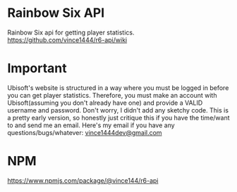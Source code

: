 
# Rainbow Six API
Rainbow Six api for getting player statistics.
https://github.com/vince1444/r6-api/wiki

# Important
Ubisoft's website is structured in a way where you must be logged in before you can get player statistics. Therefore, you
must make an account with Ubisoft(assuming you don't already have one) and provide a VALID username and password. Don't worry, I didn't add any sketchy code.
This is a pretty early version, so honestly just critique this if you have the time/want to and send me an email. Here's my email if you have any questions/bugs/whatever: vince1444dev@gmail.com

# NPM
https://www.npmjs.com/package/@vince144/r6-api

